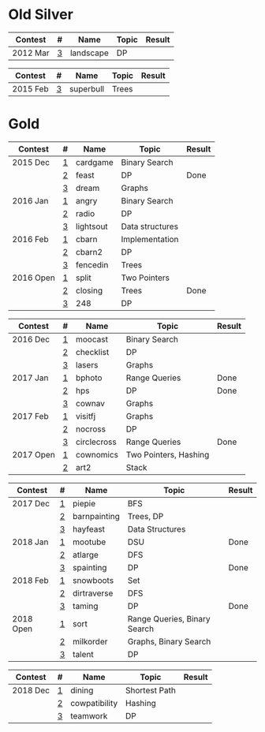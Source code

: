 # Old Silver

| Contest         | # | Name      | Topic            | Result                 |
| --------------- | - | --------- | ---------------- | ---------------------- |
| 2012 Mar        | [3](http://www.usaco.org/index.php?page=viewproblem2&cpid=126) | landscape | DP |  |

| Contest         | # | Name      | Topic            | Result                 |
| --------------- | - | --------- | ---------------- | ---------------------- |
| 2015 Feb        | [3](http://www.usaco.org/index.php?page=viewproblem2&cpid=531) | superbull | Trees |  |

# Gold

| Contest         | # | Name      | Topic            | Result                 |
| --------------- | - | --------- | ---------------- | ---------------------- |
| 2015 Dec | [1](http://www.usaco.org/index.php?page=viewproblem2&cpid=573) | cardgame | Binary Search |  |       
| | [2](http://www.usaco.org/index.php?page=viewproblem2&cpid=574) | feast | DP | Done |
| | [3](http://www.usaco.org/index.php?page=viewproblem2&cpid=575) | dream | Graphs |  |
| 2016 Jan | [1](http://www.usaco.org/index.php?page=viewproblem2&cpid=597) | angry | Binary Search |  |
| | [2](http://www.usaco.org/index.php?page=viewproblem2&cpid=598) | radio | DP |  |
| | [3](http://www.usaco.org/index.php?page=viewproblem2&cpid=599) | lightsout | Data structures |  |
| 2016 Feb | [1](http://www.usaco.org/index.php?page=viewproblem2&cpid=621) | cbarn | Implementation|  |
| | [2](http://www.usaco.org/index.php?page=viewproblem2&cpid=622) | cbarn2 | DP |  |
| | [3](http://www.usaco.org/index.php?page=viewproblem2&cpid=623) | fencedin | Trees |  |
| 2016 Open | [1](http://www.usaco.org/index.php?page=viewproblem2&cpid=645) | split | Two Pointers | |
| | [2](http://www.usaco.org/index.php?page=viewproblem2&cpid=646) | closing | Trees | Done |
| | [3](http://www.usaco.org/index.php?page=viewproblem2&cpid=647) | 248 | DP |  |

| Contest         | # | Name      | Topic            | Result                 |
| --------------- | - | --------- | ---------------- | ---------------------- |
| 2016 Dec | [1](http://www.usaco.org/index.php?page=viewproblem2&cpid=669) | moocast | Binary Search |  |
| | [2](http://www.usaco.org/index.php?page=viewproblem2&cpid=670) | checklist | DP |  |
| | [3](http://www.usaco.org/index.php?page=viewproblem2&cpid=671) | lasers | Graphs |  |
| 2017 Jan | [1](http://www.usaco.org/index.php?page=viewproblem2&cpid=693) | bphoto | Range Queries | Done  |
| | [2](http://www.usaco.org/index.php?page=viewproblem2&cpid=694) | hps | DP | Done |
| | [3](http://www.usaco.org/index.php?page=viewproblem2&cpid=695) | cownav | Graphs |  |
| 2017 Feb | [1](http://www.usaco.org/index.php?page=viewproblem2&cpid=717) | visitfj | Graphs ||
| | [2](http://www.usaco.org/index.php?page=viewproblem2&cpid=718) | nocross | DP |  |
| | [3](http://www.usaco.org/index.php?page=viewproblem2&cpid=719) | circlecross | Range Queries | Done  |
| 2017 Open | [1](http://www.usaco.org/index.php?page=viewproblem2&cpid=741) | cownomics | Two Pointers, Hashing |  |
| | [2](http://www.usaco.org/index.php?page=viewproblem2&cpid=743) | art2 | Stack |  |

| Contest         | # | Name      | Topic            | Result                 |
| --------------- | - | --------- | ---------------- | ---------------------- |
| 2017 Dec | [1](http://www.usaco.org/index.php?page=viewproblem2&cpid=765) | piepie | BFS | |
| | [2](http://www.usaco.org/index.php?page=viewproblem2&cpid=766) | barnpainting | Trees, DP | |
| | [3](http://www.usaco.org/index.php?page=viewproblem2&cpid=767) | hayfeast | Data Structures |  |
| 2018 Jan | [1](http://www.usaco.org/index.php?page=viewproblem2&cpid=789) | mootube | DSU | Done |
| | [2](http://www.usaco.org/index.php?page=viewproblem2&cpid=790) | atlarge | DFS |  |
| | [3](http://www.usaco.org/index.php?page=viewproblem2&cpid=791) | spainting | DP | Done  |
| 2018 Feb | [1](http://www.usaco.org/index.php?page=viewproblem&cpid=801) | snowboots | Set ||
| | [2](http://www.usaco.org/index.php?page=viewproblem&cpid=802) | dirtraverse | DFS |  |
| | [3](http://www.usaco.org/index.php?page=viewproblem&cpid=803) | taming | DP | Done |
| 2018 Open | [1](http://www.usaco.org/index.php?page=viewproblem2&cpid=837) | sort | Range Queries, Binary Search |  |
| | [2](http://www.usaco.org/index.php?page=viewproblem2&cpid=838) | milkorder | Graphs, Binary Search |  |
| | [3](http://www.usaco.org/index.php?page=viewproblem2&cpid=839) | talent | DP | |

| Contest         | # | Name      | Topic            | Result                 |
| --------------- | - | --------- | ---------------- | ---------------------- |
| 2018 Dec | [1](http://www.usaco.org/index.php?page=viewproblem2&cpid=861) | dining | Shortest Path | |
| | [2](http://www.usaco.org/index.php?page=viewproblem2&cpid=862) | cowpatibility | Hashing | |
| | [3](http://www.usaco.org/index.php?page=viewproblem2&cpid=863) | teamwork | DP |  |

